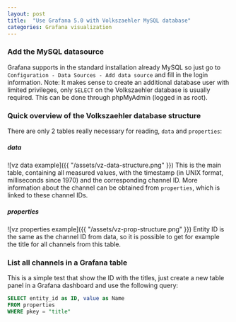```yaml
---
layout: post
title:  "Use Grafana 5.0 with Volkszaehler MySQL database"
categories: Grafana visualization
---
```

### Add the MySQL datasource
Grafana supports in the standard installation already MySQL so just go to `Configuration - Data Sources - Add data source` and fill in the login information.
Note: It makes sense to create an additional database user with limited privileges, only `SELECT` on the Volkszaehler database is usually required. This can be done through phpMyAdmin (logged in as root).

### Quick overview of the Volkszaehler database structure
There are only 2 tables really necessary for reading, `data` and `properties`:
##### data
![vz data example]({{ "/assets/vz-data-structure.png" }})
This is the main table, containing all measured values, with the timestamp (in UNIX format, milliseconds since 1970) and the corresponding channel ID. More information about the channel can be obtained from `properties`, which is linked to these channel IDs.
##### properties
![vz properties example]({{ "/assets/vz-prop-structure.png" }})
Entity ID is the same as the channel ID from data, so it is possible to get for example the title for all channels from this table. 

### List all channels in a Grafana table
This is a simple test that show the ID with the titles, just create a new table panel in a Grafana dashboard and use the following query:
```sql
SELECT entity_id as ID, value as Name
FROM properties 
WHERE pkey = "title"
```
